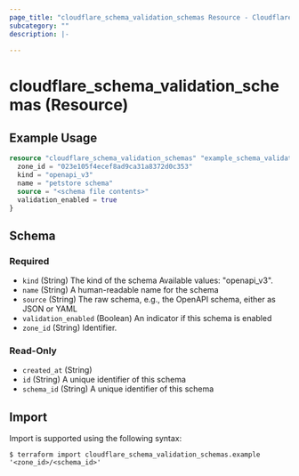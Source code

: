 ```yaml
---
page_title: "cloudflare_schema_validation_schemas Resource - Cloudflare"
subcategory: ""
description: |-
  
---
```


# cloudflare_schema_validation_schemas (Resource)



## Example Usage

```terraform
resource "cloudflare_schema_validation_schemas" "example_schema_validation_schemas" {
  zone_id = "023e105f4ecef8ad9ca31a8372d0c353"
  kind = "openapi_v3"
  name = "petstore schema"
  source = "<schema file contents>"
  validation_enabled = true
}
```

<!-- schema generated by tfplugindocs -->
## Schema

### Required

- `kind` (String) The kind of the schema
Available values: "openapi_v3".
- `name` (String) A human-readable name for the schema
- `source` (String) The raw schema, e.g., the OpenAPI schema, either as JSON or YAML
- `validation_enabled` (Boolean) An indicator if this schema is enabled
- `zone_id` (String) Identifier.

### Read-Only

- `created_at` (String)
- `id` (String) A unique identifier of this schema
- `schema_id` (String) A unique identifier of this schema

## Import

Import is supported using the following syntax:

```shell
$ terraform import cloudflare_schema_validation_schemas.example '<zone_id>/<schema_id>'
```

